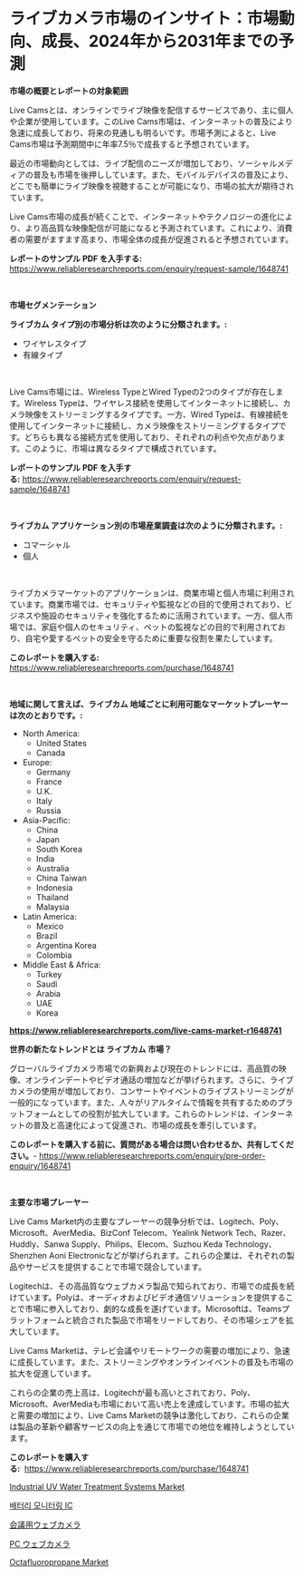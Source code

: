 <p><h1>ライブカメラ市場のインサイト：市場動向、成長、2024年から2031年までの予測</h1></p><p><strong>市場の概要とレポートの対象範囲</strong></p>
<p><p>Live Camsとは、オンラインでライブ映像を配信するサービスであり、主に個人や企業が使用しています。このLive Cams市場は、インターネットの普及により急速に成長しており、将来の見通しも明るいです。市場予測によると、Live Cams市場は予測期間中に年率7.5％で成長すると予想されています。</p><p>最近の市場動向としては、ライブ配信のニーズが増加しており、ソーシャルメディアの普及も市場を後押ししています。また、モバイルデバイスの普及により、どこでも簡単にライブ映像を視聴することが可能になり、市場の拡大が期待されています。</p><p>Live Cams市場の成長が続くことで、インターネットやテクノロジーの進化により、より高品質な映像配信が可能になると予測されています。これにより、消費者の需要がますます高まり、市場全体の成長が促進されると予想されています。</p></p>
<p><strong>レポートのサンプル PDF を入手する:</strong> <a href="https://www.reliableresearchreports.com/enquiry/request-sample/1648741">https://www.reliableresearchreports.com/enquiry/request-sample/1648741</a></p>
<p>&nbsp;</p>
<p><strong>市場セグメンテーション</strong></p>
<p><strong>ライブカム タイプ別の市場分析は次のように分類されます。:</strong></p>
<p><ul><li>ワイヤレスタイプ</li><li>有線タイプ</li></ul></p>
<p>&nbsp;</p>
<p><p>Live Cams市場には、Wireless TypeとWired Typeの2つのタイプが存在します。Wireless Typeは、ワイヤレス接続を使用してインターネットに接続し、カメラ映像をストリーミングするタイプです。一方、Wired Typeは、有線接続を使用してインターネットに接続し、カメラ映像をストリーミングするタイプです。どちらも異なる接続方式を使用しており、それぞれの利点や欠点があります。このように、市場は異なるタイプで構成されています。</p></p>
<p><strong>レポートのサンプル PDF を入手する:</strong>&nbsp;<a href="https://www.reliableresearchreports.com/enquiry/request-sample/1648741">https://www.reliableresearchreports.com/enquiry/request-sample/1648741</a></p>
<p>&nbsp;</p>
<p><strong> ライブカム アプリケーション別の市場産業調査は次のように分類されます。:</strong></p>
<p><ul><li>コマーシャル</li><li>個人</li></ul></p>
<p>&nbsp;</p>
<p><p>ライブカメラマーケットのアプリケーションは、商業市場と個人市場に利用されています。商業市場では、セキュリティや監視などの目的で使用されており、ビジネスや施設のセキュリティを強化するために活用されています。一方、個人市場では、家庭や個人のセキュリティ、ペットの監視などの目的で利用されており、自宅や愛するペットの安全を守るために重要な役割を果たしています。</p></p>
<p><strong>このレポートを購入する:</strong>&nbsp; <a href="https://www.reliableresearchreports.com/purchase/1648741">https://www.reliableresearchreports.com/purchase/1648741</a></p>
<p>&nbsp;</p>
<p><strong>地域に関して言えば、ライブカム 地域ごとに利用可能なマーケットプレーヤーは次のとおりです。:</strong></p>
<p><ul>
    <li>
        North America:
        <ul>
            <li>United States</li>
            <li>Canada</li>
        </ul>
    </li>
    <li>
        Europe:
        <ul>
            <li>Germany</li>
            <li>France</li>
            <li>U.K.</li>
            <li>Italy</li>
            <li>Russia</li>
        </ul>
    </li>
    <li>
        Asia-Pacific:
        <ul>
            <li>China</li>
            <li>Japan</li>
            <li>South Korea</li>
            <li>India</li>
            <li>Australia</li>
            <li>China Taiwan</li>
            <li>Indonesia</li>
            <li>Thailand</li>
            <li>Malaysia</li>
        </ul>
    </li>
    <li>
        Latin America:
        <ul>
            <li>Mexico</li>
            <li>Brazil</li>
            <li>Argentina Korea</li>
            <li>Colombia</li>
        </ul>
    </li>
    <li>
        Middle East & Africa:
        <ul>
            <li>Turkey</li>
            <li>Saudi</li>
            <li>Arabia</li>
            <li>UAE</li>
            <li>Korea</li>
        </ul>
    </li>
    </ul></p>
<p><strong><a href="https://www.reliableresearchreports.com/live-cams-market-r1648741">https://www.reliableresearchreports.com/live-cams-market-r1648741</a></strong>&nbsp;</p>
<p><strong>世界の新たなトレンドとは ライブカム 市場？</strong></p>
<p><p>グローバルライブカメラ市場での新興および現在のトレンドには、高品質の映像、オンラインデートやビデオ通話の増加などが挙げられます。さらに、ライブカメラの使用が増加しており、コンサートやイベントのライブストリーミングが一般的になっています。また、人々がリアルタイムで情報を共有するためのプラットフォームとしての役割が拡大しています。これらのトレンドは、インターネットの普及と高速化によって促進され、市場の成長を牽引しています。</p></p>
<p><strong>このレポートを購入する前に、質問がある場合は問い合わせるか、共有してください。</strong>- <a href="https://www.reliableresearchreports.com/enquiry/pre-order-enquiry/1648741">https://www.reliableresearchreports.com/enquiry/pre-order-enquiry/1648741</a></p>
<p>&nbsp;</p>
<p><strong>主要な市場プレーヤー</strong></p>
<p><p>Live Cams Market内の主要なプレーヤーの競争分析では、Logitech、Poly、Microsoft、AverMedia、BizConf Telecom、Yealink Network Tech、Razer、Huddly、Sanwa Supply、Philips、Elecom、Suzhou Keda Technology、Shenzhen Aoni Electronicなどが挙げられます。これらの企業は、それぞれの製品やサービスを提供することで市場で競合しています。</p><p>Logitechは、その高品質なウェブカメラ製品で知られており、市場での成長を続けています。Polyは、オーディオおよびビデオ通信ソリューションを提供することで市場に参入しており、劇的な成長を遂げています。Microsoftは、Teamsプラットフォームと統合された製品で市場をリードしており、その市場シェアを拡大しています。</p><p>Live Cams Marketは、テレビ会議やリモートワークの需要の増加により、急速に成長しています。また、ストリーミングやオンラインイベントの普及も市場の拡大を促進しています。</p><p>これらの企業の売上高は、Logitechが最も高いとされており、Poly、Microsoft、AverMediaも市場において高い売上を達成しています。市場の拡大と需要の増加により、Live Cams Marketの競争は激化しており、これらの企業は製品の革新や顧客サービスの向上を通じて市場での地位を維持しようとしています。</p></p>
<p><strong>このレポートを購入する:</strong>&nbsp;&nbsp;<a href="https://www.reliableresearchreports.com/purchase/1648741">https://www.reliableresearchreports.com/purchase/1648741</a></p>
<p><p><a href="https://github.com/julyju69/Market-Research-Report-List-2/blob/main/industrial-uv-water-treatment-systems-market.md">Industrial UV Water Treatment Systems Market</a></p><p><a href="https://github.com/JackieFauhey9089475/Market-Research-Report-List-1/blob/main/345331525668.md">배터리 모니터링 IC</a></p><p><a href="https://github.com/CloydAbbott2023/Market-Research-Report-List-1/blob/main/439364428323.md">会議用ウェブカメラ</a></p><p><a href="https://github.com/AaronVargas43/Market-Research-Report-List-1/blob/main/426210428322.md">PC ウェブカメラ</a></p><p><a href="https://issuu.com/reportprime-2/docs/octafluoropropane-market-size-2030.pptx">Octafluoropropane Market</a></p></p>